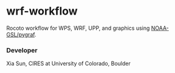 # wrf-workflow
Rocoto workflow for WPS, WRF, UPP, and graphics using [NOAA-GSL/pygraf](https://github.com/NOAA-GSL/pygraf/).


### Developer


Xia Sun, CIRES at University of Colorado, Boulder
